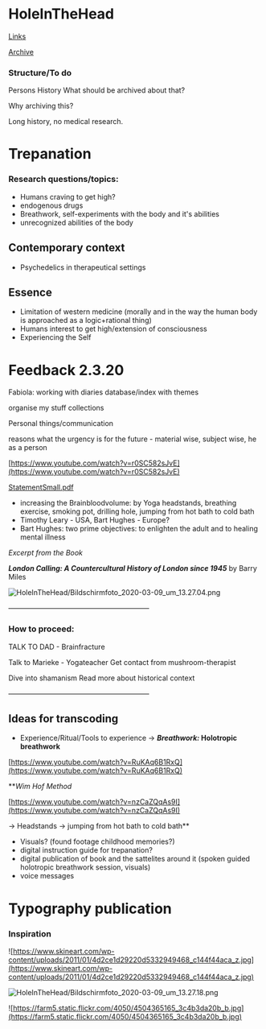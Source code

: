 # HoleInTheHead

[Links](https://www.notion.so/a25048f0ba8d4e6b80ddeeed7f204a4d)

[Archive](https://www.notion.so/8b49d25224c24a42ae5a15adf84da1cf)

### Structure/To do

Persons
History
What should be archived about that?

Why archiving this?

Long history, no medical research.

# Trepanation

### Research questions/topics:

- Humans craving to get high?
- endogenous drugs
- Breathwork, self-experiments with the body and it's abilities
- unrecognized abilities of the body

## Contemporary context

- Psychedelics in therapeutical settings

## Essence

- Limitation of western medicine (morally and in the way the human body is approached as a logic+rational thing)
- Humans interest to get high/extension of consciousness
- Experiencing the Self

# Feedback 2.3.20

Fabiola: working with diaries
database/index with themes

organise my stuff
collections

Personal things/communication

reasons what the urgency is for the future - material wise, subject wise, he as a person

[https://www.youtube.com/watch?v=r0SC582sJvE](https://www.youtube.com/watch?v=r0SC582sJvE)

[StatementSmall.pdf](HoleInTheHead/StatementSmall.pdf)

- increasing the Brainbloodvolume: by Yoga headstands, breathing exercise, smoking pot, drilling hole, jumping from hot bath to cold bath
- Timothy Leary - USA, Bart Hughes - Europe?
- Bart Hughes: two prime objectives: to enlighten the adult and to healing mental illness

*Excerpt from the Book* 

***London Calling: A Countercultural History of London since 1945*** by Barry Miles

![HoleInTheHead/Bildschirmfoto_2020-03-09_um_13.27.04.png](HoleInTheHead/Bildschirmfoto_2020-03-09_um_13.27.04.png)

————————————————————

### How to proceed:

TALK TO DAD - Brainfracture

Talk to Marieke - Yogateacher
Get contact from mushroom-therapist

Dive into shamanism
Read more about historical context


————————————————————

## Ideas for transcoding

- Experience/Ritual/Tools to experience
→ ***Breathwork:*
Holotropic breathwork**

[https://www.youtube.com/watch?v=RuKAq6B1RxQ](https://www.youtube.com/watch?v=RuKAq6B1RxQ)


***Wim Hof Method*

[https://www.youtube.com/watch?v=nzCaZQqAs9I](https://www.youtube.com/watch?v=nzCaZQqAs9I)

→ Headstands
→ jumping from hot bath to cold bath**

- Visuals? (found footage childhood memories?)
- digital instruction guide for trepanation?
- digital publication of book and the sattelites around it (spoken guided holotropic breathwork session, visuals)
- voice messages

# Typography publication

### Inspiration

![https://www.skineart.com/wp-content/uploads/2011/01/4d2ce1d29220d5332949468_c144f44aca_z.jpg](https://www.skineart.com/wp-content/uploads/2011/01/4d2ce1d29220d5332949468_c144f44aca_z.jpg)

![HoleInTheHead/Bildschirmfoto_2020-03-09_um_13.27.18.png](HoleInTheHead/Bildschirmfoto_2020-03-09_um_13.27.18.png)

![https://farm5.static.flickr.com/4050/4504365165_3c4b3da20b_b.jpg](https://farm5.static.flickr.com/4050/4504365165_3c4b3da20b_b.jpg)
